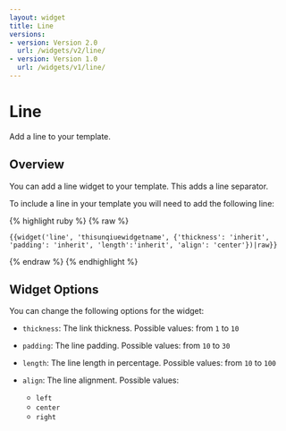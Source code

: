 ```yaml
---
layout: widget
title: Line
versions:
- version: Version 2.0
  url: /widgets/v2/line/
- version: Version 1.0
  url: /widgets/v1/line/
---
```


# Line

Add a line to your template.

## Overview

You can add a line widget to your template. This adds a line separator.

To include a line in your template you will need to add the following line:

{% highlight ruby %}
{% raw %}

	{{widget('line', 'thisunqiuewidgetname', {'thickness': 'inherit', 'padding': 'inherit', 'length':'inherit', 'align': 'center'})|raw}}

{% endraw %}
{% endhighlight %}

## Widget Options

You can change the following options for the widget:

* ```thickness```: The link thickness. Possible values: from ```1``` to ```10```

* ```padding```: The line padding. Possible values: from ```10``` to ```30```

* ```length```: The line length in percentage. Possible values: from ```10``` to ```100```

* ```align```: The line alignment. Possible values:

  * ```left```
  * ```center```
  * ```right```
